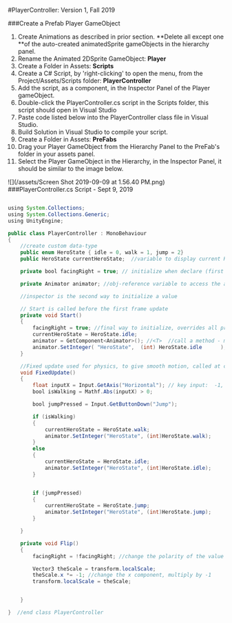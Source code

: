 #PlayerController:  Version 1, Fall 2019

###Create a Prefab Player GameObject

1. Create Animations as described in prior section.  **Delete all except one **of the auto-created animatedSprite gameObjects in the hierarchy panel.
2.  Rename the Animated 2DSprite GameObject: **Player**
3.  Create a Folder in Assets:  **Scripts**
4. Create a C# Script, by 'right-clicking' to open the menu, from the Project/Assets/Scripts folder: **PlayerController**
5. Add the script, as a component, in the Inspector Panel of the Player gameObject.
6. Double-click the PlayerController.cs script in the Scripts folder, this script should open in Visual Studio
7. Paste code listed below into the PlayerController  class file in Visual Studio. 
8. Build Solution in Visual Studio to compile your script.
9. Create a Folder in Assets: **PreFabs**
10. Drag your Player GameObject from the Hierarchy Panel to the PreFab's folder in your assets panel.
11. Select the Player GameObject in the Hierarchy, in the Inspector Panel, it should be similar to the image below. 

![](/assets/Screen Shot 2019-09-09 at 1.56.40 PM.png)
###PlayerController.cs Script - Sept 9, 2019


```java

using System.Collections;
using System.Collections.Generic;
using UnityEngine;

public class PlayerController : MonoBehaviour
{
    //create custom data-type
    public enum HeroState { idle = 0, walk = 1, jump = 2}
    public HeroState currentHeroState;  //variable to display current HeroState in inspector

    private bool facingRight = true; // initialize when declare (first way),  false by default

    private Animator animator; //obj-reference variable to access the animator component on this gameObject

    //inspector is the second way to initialize a value

    // Start is called before the first frame update
    private void Start()
    {
        facingRight = true; //final way to initialize, overrides all prior settings
        currentHeroState = HeroState.idle;
        animator = GetComponent<Animator>(); //<T>  //call a method - make connection to component on gameObject in Unity scene
        animator.SetInteger( "HeroState",  (int) HeroState.idle      );
    }

    //Fixed update used for physics, to give smooth motion, called at consistent time increments
    void FixedUpdate()
    {
        float inputX = Input.GetAxis("Horizontal"); // key input:  -1, 0, 1
        bool isWalking = Mathf.Abs(inputX) > 0;

        bool jumpPressed = Input.GetButtonDown("Jump");

        if (isWalking)
        {
            currentHeroState = HeroState.walk;
            animator.SetInteger("HeroState", (int)HeroState.walk);
        }
        else
        {
            currentHeroState = HeroState.idle;
            animator.SetInteger("HeroState", (int)HeroState.idle);
        }


        if (jumpPressed)
        {
            currentHeroState = HeroState.jump;
            animator.SetInteger("HeroState", (int)HeroState.jump);
        }

    }

    private void Flip()
    {
        facingRight = !facingRight; //change the polarity of the value

        Vector3 theScale = transform.localScale;
        theScale.x *= -1; //change the x component, multiply by -1
        transform.localScale = theScale;


    }

}  //end class PlayerController

```

